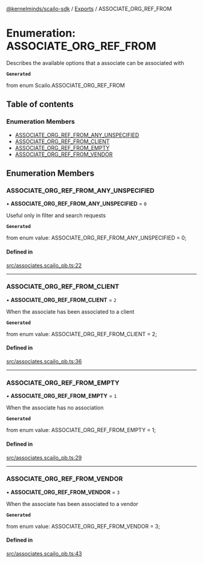 [@kernelminds/scailo-sdk](../README.md) / [Exports](../modules.md) / ASSOCIATE\_ORG\_REF\_FROM

# Enumeration: ASSOCIATE\_ORG\_REF\_FROM

Describes the available options that a associate can be associated with

**`Generated`**

from enum Scailo.ASSOCIATE_ORG_REF_FROM

## Table of contents

### Enumeration Members

- [ASSOCIATE\_ORG\_REF\_FROM\_ANY\_UNSPECIFIED](ASSOCIATE_ORG_REF_FROM.md#associate_org_ref_from_any_unspecified)
- [ASSOCIATE\_ORG\_REF\_FROM\_CLIENT](ASSOCIATE_ORG_REF_FROM.md#associate_org_ref_from_client)
- [ASSOCIATE\_ORG\_REF\_FROM\_EMPTY](ASSOCIATE_ORG_REF_FROM.md#associate_org_ref_from_empty)
- [ASSOCIATE\_ORG\_REF\_FROM\_VENDOR](ASSOCIATE_ORG_REF_FROM.md#associate_org_ref_from_vendor)

## Enumeration Members

### ASSOCIATE\_ORG\_REF\_FROM\_ANY\_UNSPECIFIED

• **ASSOCIATE\_ORG\_REF\_FROM\_ANY\_UNSPECIFIED** = ``0``

Useful only in filter and search requests

**`Generated`**

from enum value: ASSOCIATE_ORG_REF_FROM_ANY_UNSPECIFIED = 0;

#### Defined in

[src/associates.scailo_pb.ts:22](https://github.com/scailo/ts-sdk/blob/c10a36b57201dfa5903d4b53efa1e62aa6208936/src/associates.scailo_pb.ts#L22)

___

### ASSOCIATE\_ORG\_REF\_FROM\_CLIENT

• **ASSOCIATE\_ORG\_REF\_FROM\_CLIENT** = ``2``

When the associate has been associated to a client

**`Generated`**

from enum value: ASSOCIATE_ORG_REF_FROM_CLIENT = 2;

#### Defined in

[src/associates.scailo_pb.ts:36](https://github.com/scailo/ts-sdk/blob/c10a36b57201dfa5903d4b53efa1e62aa6208936/src/associates.scailo_pb.ts#L36)

___

### ASSOCIATE\_ORG\_REF\_FROM\_EMPTY

• **ASSOCIATE\_ORG\_REF\_FROM\_EMPTY** = ``1``

When the associate has no association

**`Generated`**

from enum value: ASSOCIATE_ORG_REF_FROM_EMPTY = 1;

#### Defined in

[src/associates.scailo_pb.ts:29](https://github.com/scailo/ts-sdk/blob/c10a36b57201dfa5903d4b53efa1e62aa6208936/src/associates.scailo_pb.ts#L29)

___

### ASSOCIATE\_ORG\_REF\_FROM\_VENDOR

• **ASSOCIATE\_ORG\_REF\_FROM\_VENDOR** = ``3``

When the associate has been associated to a vendor

**`Generated`**

from enum value: ASSOCIATE_ORG_REF_FROM_VENDOR = 3;

#### Defined in

[src/associates.scailo_pb.ts:43](https://github.com/scailo/ts-sdk/blob/c10a36b57201dfa5903d4b53efa1e62aa6208936/src/associates.scailo_pb.ts#L43)
